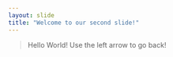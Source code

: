 ```yaml
---
layout: slide
title: "Welcome to our second slide!"
---
```

>Hello World!
Use the left arrow to go back!
